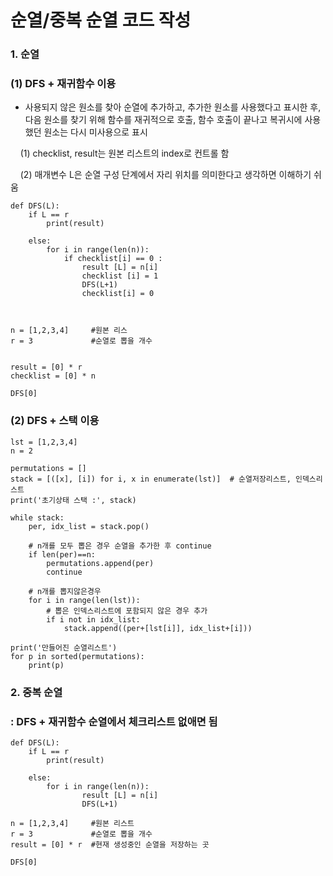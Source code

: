 # 순열/중복 순열 코드 작성

### 1. 순열

### (1) DFS + 재귀함수 이용

- 사용되지 않은 원소를 찾아 순열에 추가하고, 추가한 원소를 사용했다고 표시한 후, 다음 원소를 찾기 위해 함수를 재귀적으로 호출, 함수 호출이 끝나고 복귀시에 사용했던 원소는 다시 미사용으로 표시

    (1) checklist, result는 원본 리스트의 index로 컨트롤 함

    (2) 매개변수 L은 순열 구성 단계에서 자리 위치를 의미한다고 생각하면 이해하기 쉬움

```
def DFS(L):
    if L == r
        print(result)
    
    else:
        for i in range(len(n)):
            if checklist[i] == 0 :
                result [L] = n[i]
                checklist [i] = 1
                DFS(L+1)
                checklist[i] = 0 



n = [1,2,3,4]     #원본 리스
r = 3             #순열로 뽑을 개수


result = [0] * r
checklist = [0] * n

DFS[0]
```
### (2) DFS + 스택 이용  
```
lst = [1,2,3,4]
n = 2

permutations = []
stack = [([x], [i]) for i, x in enumerate(lst)]  # 순열저장리스트, 인덱스리스트
print('초기상태 스택 :', stack)

while stack:
    per, idx_list = stack.pop()
    
    # n개를 모두 뽑은 경우 순열을 추가한 후 continue
    if len(per)==n:
        permutations.append(per)
        continue
        
    # n개를 뽑지않은경우
    for i in range(len(lst)):
        # 뽑은 인덱스리스트에 포함되지 않은 경우 추가
        if i not in idx_list:
            stack.append((per+[lst[i]], idx_list+[i]))

print('만들어진 순열리스트')
for p in sorted(permutations):
    print(p)

```


### 2. 중복 순열

### : DFS + 재귀함수 순열에서 체크리스트 없애면 됨

```
def DFS(L):
    if L == r
        print(result)
    
    else:
        for i in range(len(n)):
                result [L] = n[i]
                DFS(L+1)

n = [1,2,3,4]     #원본 리스트
r = 3             #순열로 뽑을 개수
result = [0] * r  #현재 생성중인 순열을 저장하는 곳

DFS[0]
```
